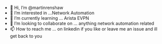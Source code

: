 - 👋 Hi, I’m @martinrenshaw
- 👀 I’m interested in ...Network Automation
- 🌱 I’m currently learning ... Arista EVPN
- 💞️ I’m looking to collaborate on ... anything network automation related
- 📫 How to reach me ... on linkedin if you like or leave me an issue and ill get back to you

<!---
martinrenshaw/martinrenshaw is a ✨ special ✨ repository because its `README.md` (this file) appears on your GitHub profile.
You can click the Preview link to take a look at your changes.
--->
